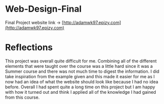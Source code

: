 # Web-Design-Final

Final Project website link -> [http://adamwk97.epizy.com](http://adamwk97.epizy.com)

# Reflections 

This project was overall quite difficult for me. Combining all of the different elements that were taught over the course was a little hard since it was a Summer course and there was not much time to digest the information. I did take inspiration from the example given and this made it easier for me as I now had an idea of what the website should look like because I had no idea before. Overall I had spent quite a long time on this project but I am happy with how it turned out and think I applied all of the knowledge I had gained from this course. 
